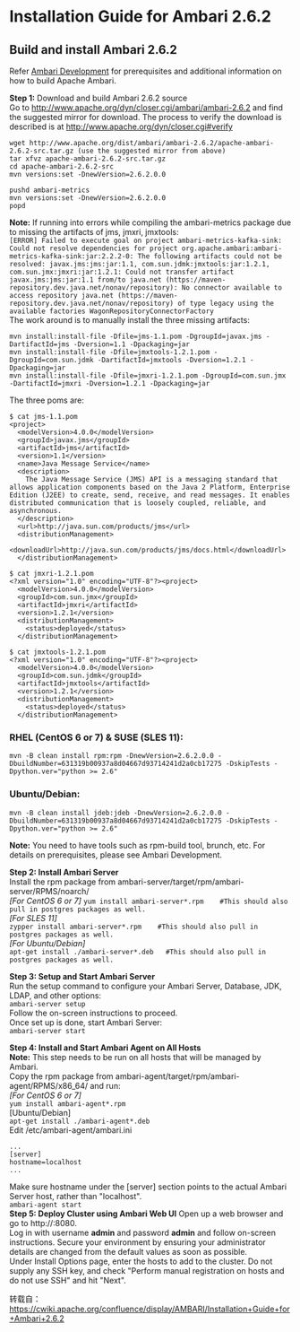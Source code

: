 # Installation Guide for Ambari 2.6.2
## Build and install Ambari 2.6.2
Refer [Ambari Development](Ambari-Development.md) for prerequisites and additional information on how to build Apache Ambari.

**Step 1:** Download and build Ambari 2.6.2 source  
Go to http://www.apache.org/dyn/closer.cgi/ambari/ambari-2.6.2 and find the suggested mirror for download. The process to verify the download is described is at http://www.apache.org/dyn/closer.cgi#verify
``` 
wget http://www.apache.org/dist/ambari/ambari-2.6.2/apache-ambari-2.6.2-src.tar.gz (use the suggested mirror from above)
tar xfvz apache-ambari-2.6.2-src.tar.gz
cd apache-ambari-2.6.2-src
mvn versions:set -DnewVersion=2.6.2.0.0
 
pushd ambari-metrics
mvn versions:set -DnewVersion=2.6.2.0.0
popd
```
**Note:** If running into errors while compiling the ambari-metrics package due to missing the artifacts of jms, jmxri, jmxtools:    
`[ERROR] Failed to execute goal on project ambari-metrics-kafka-sink: Could not resolve dependencies for project org.apache.ambari:ambari-metrics-kafka-sink:jar:2.2.2-0: The following artifacts could not be resolved: javax.jms:jms:jar:1.1, com.sun.jdmk:jmxtools:jar:1.2.1, com.sun.jmx:jmxri:jar:1.2.1: Could not transfer artifact javax.jms:jms:jar:1.1 from/to java.net (https://maven-repository.dev.java.net/nonav/repository): No connector available to access repository java.net (https://maven-repository.dev.java.net/nonav/repository) of type legacy using the available factories WagonRepositoryConnectorFactory`    
The work around is to manually install the three missing artifacts:
``` 
mvn install:install-file -Dfile=jms-1.1.pom -DgroupId=javax.jms -DartifactId=jms -Dversion=1.1 -Dpackaging=jar
mvn install:install-file -Dfile=jmxtools-1.2.1.pom -DgroupId=com.sun.jdmk -DartifactId=jmxtools -Dversion=1.2.1 -Dpackaging=jar
mvn install:install-file -Dfile=jmxri-1.2.1.pom -DgroupId=com.sun.jmx -DartifactId=jmxri -Dversion=1.2.1 -Dpackaging=jar
```
The three poms are:
``` 
$ cat jms-1.1.pom
<project>
  <modelVersion>4.0.0</modelVersion>
  <groupId>javax.jms</groupId>
  <artifactId>jms</artifactId>
  <version>1.1</version>
  <name>Java Message Service</name>
  <description>
    The Java Message Service (JMS) API is a messaging standard that allows application components based on the Java 2 Platform, Enterprise Edition (J2EE) to create, send, receive, and read messages. It enables distributed communication that is loosely coupled, reliable, and asynchronous.
  </description>
  <url>http://java.sun.com/products/jms</url>
  <distributionManagement>
    <downloadUrl>http://java.sun.com/products/jms/docs.html</downloadUrl>
  </distributionManagement>
```
``` 
$ cat jmxri-1.2.1.pom
<?xml version="1.0" encoding="UTF-8"?><project>
  <modelVersion>4.0.0</modelVersion>
  <groupId>com.sun.jmx</groupId>
  <artifactId>jmxri</artifactId>
  <version>1.2.1</version>
  <distributionManagement>
    <status>deployed</status>
  </distributionManagement>
```
``` 
$ cat jmxtools-1.2.1.pom
<?xml version="1.0" encoding="UTF-8"?><project>
  <modelVersion>4.0.0</modelVersion>
  <groupId>com.sun.jdmk</groupId>
  <artifactId>jmxtools</artifactId>
  <version>1.2.1</version>
  <distributionManagement>
    <status>deployed</status>
  </distributionManagement>
```
### RHEL (CentOS 6 or 7) & SUSE (SLES 11):
`mvn -B clean install rpm:rpm -DnewVersion=2.6.2.0.0 -DbuildNumber=631319b00937a8d04667d93714241d2a0cb17275 -DskipTests -Dpython.ver="python >= 2.6"`

### Ubuntu/Debian:
`mvn -B clean install jdeb:jdeb -DnewVersion=2.6.2.0.0 -DbuildNumber=631319b00937a8d04667d93714241d2a0cb17275 -DskipTests -Dpython.ver="python >= 2.6"`

**Note:** You need to have tools such as rpm-build tool, brunch, etc.  For details on prerequisites, please see Ambari Development. 

**Step 2: Install Ambari Server**    
Install the rpm package from ambari-server/target/rpm/ambari-server/RPMS/noarch/    
_[For CentOS 6 or 7]_
`yum install ambari-server*.rpm    #This should also pull in postgres packages as well.`    
_[For SLES 11]_  
`zypper install ambari-server*.rpm    #This should also pull in postgres packages as well.`  
_[For Ubuntu/Debian]_  
`apt-get install ./ambari-server*.deb   #This should also pull in postgres packages as well.`  

**Step 3: Setup and Start Ambari Server**    
Run the setup command to configure your Ambari Server, Database, JDK, LDAP, and other options:    
`ambari-server setup`    
Follow the on-screen instructions to proceed.    
Once set up is done, start Ambari Server:    
`ambari-server start`

**Step 4: Install and Start Ambari Agent on All Hosts**    
**Note:** This step needs to be run on all hosts that will be managed by Ambari.  
Copy the rpm package from ambari-agent/target/rpm/ambari-agent/RPMS/x86_64/ and run:  
_[For CentOS 6 or 7]_  
`yum install ambari-agent*.rpm`  
[Ubuntu/Debian]  
`apt-get install ./ambari-agent*.deb`  
Edit /etc/ambari-agent/ambari.ini  
```
...
[server]
hostname=localhost
...
```
Make sure hostname under the [server] section points to the actual Ambari Server host, rather than "localhost".  
`ambari-agent start`  
**Step 5: Deploy Cluster using Ambari Web UI**
Open up a web browser and go to http://<ambari-server-host>:8080.    
Log in with username **admin** and password **admin** and follow on-screen instructions. Secure your environment by ensuring your administrator details are changed from the default values as soon as possible.    
Under Install Options page, enter the hosts to add to the cluster.  Do not supply any SSH key, and check "Perform manual registration on hosts and do not use SSH" and hit "Next".

转载自：https://cwiki.apache.org/confluence/display/AMBARI/Installation+Guide+for+Ambari+2.6.2


